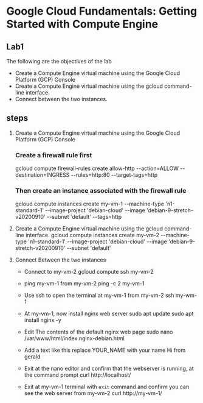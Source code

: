 # Google Cloud Fundamentals: Getting Started with Compute Engine

## Lab1 

The following are the objectives of the lab
 - Create a Compute Engine virtual machine using the Google Cloud Platform (GCP) Console
 - Create a Compute Engine virtual machine using the gcloud command-line interface.
 - Connect between the two instances.

## steps 
1. Create a Compute Engine virtual machine using the Google Cloud Platform (GCP) Console
    ### Create a firewall rule first 
    gcloud compute firewall-rules create allow-http --action=ALLOW --destination=INGRESS --rules=http:80 --target-tags=http

    ### Then create an instance associated with the firewall rule
    gcloud compute instances create my-vm-1 --machine-type 'n1-standard-1' --image-project 'debian-cloud' --image 'debian-9-stretch-v20200910' --subnet 'default' --tags=http

    

2. Create a Compute Engine virtual machine using the gcloud command-line interface.
    gcloud compute instances create my-vm-2 --machine-type 'n1-standard-1' --image-project 'debian-cloud' --image 'debian-9-stretch-v20200910' --subnet 'default'
3. Connect Between the two instances 
    - Connect to my-vm-2
        gcloud compute ssh my-vm-2
    
    - ping my-vm-1 from my-vm-2
        ping -c 2 my-vm-1

    - Use ssh to open the terminal at my-vm-1 from my-vm-2
        ssh my-wm-1

    - At my-vm-1, now install nginx web server
        sudo apt update
        sudo apt install nginx -y

    - Edit The contents of the default nginx web page
        sudo nano /var/www/html/index.nginx-debian.html

    - Add a text like this replace YOUR_NAME with your name
        Hi from gerald

    - Exit at the nano editor and confirm that the webserver is running, at the command prompt
        curl http://localhost/
    
    - Exit at my-vm-1 terminal with ` exit ` command and confirm you can see the web server from my-vm-2
        curl http://my-vm-1/

    
